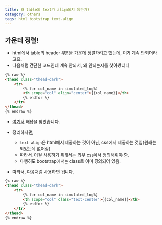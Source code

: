 ```yaml
---
title: 왜 table의 text가 align되지 않는가? 
category: others
tags: html bootstrap text-align
---
```


## 가운데 정렬!

- html에서 table의 header 부분을 가운데 정렬하려고 했는데, 이게 계속 안되더라고요. 
- 다음처럼 간단한 코드인데 계속 안되서, 왜 안되는지를 찾아봤더니, 

```html
{% raw %}
<thead class="thead-dark">
    <tr>
        {% for col_name in simulated_log%}
        <th scope="col" align="center">{{col_name}}</th>
        {% endfor %}
    </tr>
</thead>
{% endraw %}
```

- [여기서](https://stackoverflow.com/questions/42682942/th-aligncenter-not-working-on-a-bootstrap-table-what-might-be-the-reason) 해답을 찾았습니다. 

- 정리하자면, 
    - `text-align`은 html에서 제공하는 것이 아닌, css에서 제공하는 것임(원래는 되었는데 없어짐)
    - 따라서, 이걸 사용하기 위해서는 외부 css에서 정의해줘야 함.
    - 다행히도 bootstrap에서는 class로 이미 정의되어 있음. 
- 따라서, 다음처럼 사용하면 됩니다.

```html
{% raw %}
<thead class="thead-dark">
    <tr>
        {% for col_name in simulated_log%}
        <th scope="col" class="text-center">{{col_name}}</th>
        {% endfor %}
    </tr>
</thead>
{% endraw %}
```

